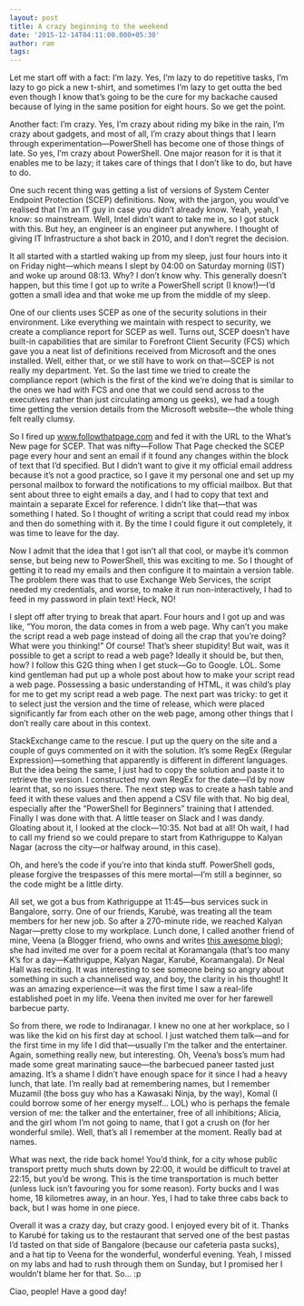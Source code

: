 ```yaml
---
layout: post
title: A crazy beginning to the weekend
date: '2015-12-14T04:11:00.000+05:30'
author: ram
tags:
---
```


Let me start off with a fact: I’m lazy. Yes, I’m lazy to do repetitive tasks, I’m lazy to go pick a new t-shirt, and sometimes I’m lazy to get outta the bed even though I know that’s going to be the cure for my backache caused because of lying in the same position for eight hours. So we get the point.

Another fact: I’m crazy. Yes, I’m crazy about riding my bike in the rain, I’m crazy about gadgets, and most of all, I’m crazy about things that I learn through experimentation—PowerShell has become one of those things of late. So yes, I’m crazy about PowerShell. One major reason for it is that it enables me to be lazy; it takes care of things that I don’t like to do, but have to do.

One such recent thing was getting a list of versions of System Center Endpoint Protection (SCEP) definitions. Now, with the jargon, you would’ve realised that I’m an IT guy in case you didn’t already know. Yeah, yeah, I know: so mainstream. Well, Intel didn’t want to take me in, so I got stuck with this. But hey, an engineer is an engineer put anywhere. I thought of giving IT Infrastructure a shot back in 2010, and I don’t regret the decision.

It all started with a startled waking up from my sleep, just four hours into it on Friday night—which means I slept by 04:00 on Saturday morning (IST) and woke up around 08:13. Why? I don’t know why. This generally doesn’t happen, but this time I got up to write a PowerShell script (I know!)—I’d gotten a small idea and that woke me up from the middle of my sleep.

One of our clients uses SCEP as one of the security solutions in their environment. Like everything we maintain with respect to security, we create a compliance report for SCEP as well. Turns out, SCEP doesn’t have built-in capabilities that are similar to Forefront Client Security (FCS) which gave you a neat list of definitions received from Microsoft and the ones installed. Well, either that, or we still have to work on that—SCEP is not really my department. Yet. So the last time we tried to create the compliance report (which is the first of the kind we’re doing that is similar to the ones we had with FCS and one that we could send across to the executives rather than just circulating among us geeks), we had a tough time getting the version details from the Microsoft website—the whole thing felt really clumsy.

So I fired up www.followthatpage.com and fed it with the URL to the What’s New page for SCEP. That was nifty—Follow That Page checked the SCEP page every hour and sent an email if it found any changes within the block of text that I’d specified. But I didn’t want to give it my official email address because it’s not a good practice, so I gave it my personal one and set up my personal mailbox to forward the notifications to my official mailbox. But that sent about three to eight emails a day, and I had to copy that text and maintain a separate Excel for reference. I didn’t like that—that was something I hated. So I thought of writing a script that could read my inbox and then do something with it. By the time I could figure it out completely, it was time to leave for the day.

Now I admit that the idea that I got isn’t all that cool, or maybe it’s common sense, but being new to PowerShell, this was exciting to me. So I thought of getting it to read my emails and then configure it to maintain a version table. The problem there was that to use Exchange Web Services, the script needed my credentials, and worse, to make it run non-interactively, I had to feed in my password in plain text! Heck, NO!

I slept off after trying to break that apart. Four hours and I got up and was like, “You moron, the data comes in from a web page. Why can’t you make the script read a web page instead of doing all the crap that you’re doing? What were you thinking!” Of course! That’s sheer stupidity! But wait, was it possible to get a script to read a web page? Ideally it should be, but then, how? I follow this G2G thing when I get stuck—Go to Google. LOL. Some kind gentleman had put up a whole post about how to make your script read a web page. Possessing a basic understanding of HTML, it was child’s play for me to get my script read a web page. The next part was tricky: to get it to select just the version and the time of release, which were placed significantly far from each other on the web page, among other things that I don’t really care about in this context.

StackExchange came to the rescue. I put up the query on the site and a couple of guys commented on it with the solution. It’s some RegEx (Regular Expression)—something that apparently is different in different languages. But the idea being the same, I just had to copy the solution and paste it to retrieve the version. I constructed my own RegEx for the date—I’d by now learnt that, so no issues there. The next step was to create a hash table and feed it with these values and then append a CSV file with that. No big deal, especially after the “PowerShell for Beginners” training that I attended. Finally I was done with that. A little teaser on Slack and I was dandy. Gloating about it, I looked at the clock—10:35. Not bad at all! Oh wait, I had to call my friend so we could prepare to start from Kathriguppe to Kalyan Nagar (across the city—or halfway around, in this case).

Oh, and here’s the code if you’re into that kinda stuff. PowerShell gods, please forgive the trespasses of this mere mortal—I’m still a beginner, so the code might be a little dirty.

<script src="https://gist.github.com/theramiyer/a09444caaa60bb64b48c.js"></script>

All set, we got a bus from Kathriguppe at 11:45—bus services suck in Bangalore, sorry. One of our friends, Karubé, was treating all the team members for her new job. So after a 270-minute ride, we reached Kalyan Nagar—pretty close to my workplace. Lunch done, I called another friend of mine, Veena (a Blogger friend, who owns and writes [this awesome blog](http://www.merakipost.com/)); she had invited me over for a poem recital at Koramangala (that’s too many K’s for a day—Kathriguppe, Kalyan Nagar, Karubé, Koramangala). Dr Neal Hall was reciting. It was interesting to see someone being so angry about something in such a channelised way, and boy, the clarity in his thought! It was an amazing experience—it was the first time I saw a real-life established poet in my life. Veena then invited me over for her farewell barbecue party.

So from there, we rode to Indiranagar. I knew no one at her workplace, so I was like the kid on his first day at school. I just watched them talk—and for the first time in my life I did that—usually I’m the talker and the entertainer. Again, something really new, but interesting. Oh, Veena’s boss’s mum had made some great marinating sauce—the barbecued paneer tasted just amazing. It’s a shame I didn’t have enough space for it since I had a heavy lunch, that late. I’m really bad at remembering names, but I remember Muzamil (the boss guy who has a Kawasaki Ninja, by the way), Komal (I could borrow some of her energy myself… LOL) who is perhaps the female version of me: the talker and the entertainer, free of all inhibitions; Alicia, and the girl whom I’m not going to name, that I got a crush on (for her wonderful smile). Well, that’s all I remember at the moment. Really bad at names.

What was next, the ride back home! You’d think, for a city whose public transport pretty much shuts down by 22:00, it would be difficult to travel at 22:15, but you’d be wrong. This is the time transportation is much better (unless luck isn’t favouring you for some reason). Forty bucks and I was home, 18 kilometres away, in an hour. Yes, I had to take three cabs back to back, but I was home in one piece.

Overall it was a crazy day, but crazy good. I enjoyed every bit of it. Thanks to Karubé for taking us to the restaurant that served one of the best pastas I’d tasted on that side of Bangalore (because our cafeteria pasta sucks), and a hat tip to Veena for the wonderful, wonderful evening. Yeah, I missed on my labs and had to rush through them on Sunday, but I promised her I wouldn’t blame her for that. So… :p

Ciao, people! Have a good day!
